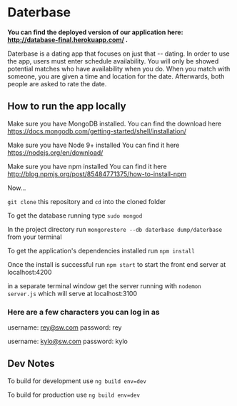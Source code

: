 # Daterbase

**You can find the deployed version of our application here: http://database-final.herokuapp.com/ .**

Daterbase is a dating app that focuses on just that -- dating. In order to use the
app, users must enter schedule availability. You will only be showed potential
matches who have availability when you do. When you match with someone, you are
given a time and location for the date. Afterwards, both people are asked to
rate the date.  

## How to run the app locally
Make sure you have MongoDB installed.
You can find the download here https://docs.mongodb.com/getting-started/shell/installation/

Make sure you have Node 9+ installed
You can find it here https://nodejs.org/en/download/

Make sure you have npm installed
You can find it here http://blog.npmjs.org/post/85484771375/how-to-install-npm

Now...

`git clone` this repository and `cd` into the cloned folder

To get the database running type `sudo mongod`

In the project directory run `mongorestore --db daterbase dump/daterbase` from your terminal

To get the application's dependencies installed run `npm install`

Once the install is successful run `npm start` to start the front end server at localhost:4200

in a separate terminal window get the server running with `nodemon server.js` which will serve at localhost:3100

### Here are a few characters you can log in as
username: rey@sw.com
password: rey

username: kylo@sw.com
password: kylo


## Dev Notes
To build for development use `ng build env=dev`

To build for production  use `ng build env=dev`
